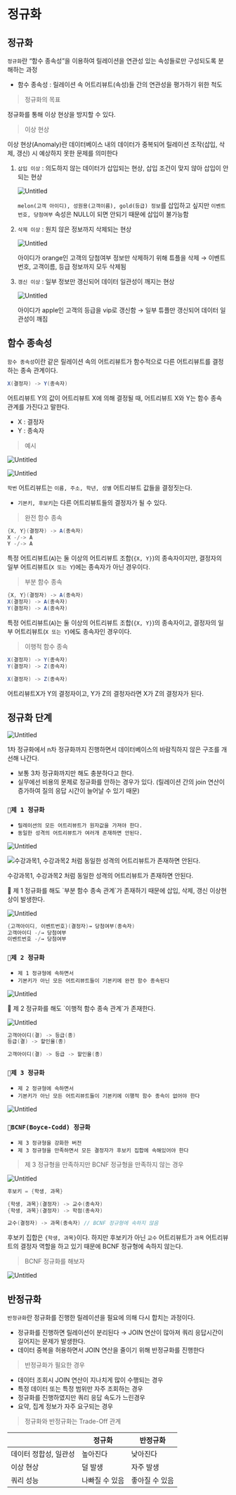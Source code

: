 # 정규화

## 정규화

`정규화`란 “함수 종속성”을 이용하여 릴레이션을 연관성 있는 속성들로만 구성되도록 분해하는 과정

- 함수 종속성 : 릴레이션 속 어트리뷰트(속성)들 간의 연관성을 평가하기 위한 척도

> 정규화의 목표
> 

정규화를 통해 이상 현상을 방지할 수 있다.

> 이상 현상
> 

이상 현상(Anomaly)란 데이터베이스 내의 데이터가 중복되어 릴레이션 조작(삽입, 삭제, 갱신) 시 예상하지 못한 문제를 의미한다

1. `삽입 이상` : 의도하지 않는 데이터가 삽입되는 현상, 삽입 조건이 맞지 않아 삽입이 안 되는 현상
    
    ![Untitled](정규화/Untitled.png)
    
    `melon(고객 아이디), 성원용(고객이름), gold(등급) 정보`를 삽입하고 싶지만 `이벤트 번호, 당첨여부` 속성은 NULL이 되면 안되기 때문에 삽입이 불가능함
    
2. `삭제 이상` : 원치 않은 정보까지 삭제되는 현상
    
    ![Untitled](정규화/Untitled%201.png)
    
    아이디가 orange인 고객의 당첨여부 정보만 삭제하기 위해 튜플을 삭제 → 이벤트번호, 고객이름, 등급 정보까지 모두 삭제됨
    
3. `갱신 이상` : 일부 정보만 갱신되어 데이터 일관성이 깨지는 현상
    
    ![Untitled](정규화/Untitled%202.png)
    
    아이디가 apple인 고객의 등급을 vip로 갱신함 → 일부 튜플만 갱신되어 데이터 일관성이 깨짐
    

## 함수 종속성

`함수 종속성`이란 같은 릴레이션 속의 어트리뷰트가 함수적으로 다른 어트리뷰트를 결정하는 종속 관계이다.

```java
X(결정자) -> Y(종속자)
```

어트리뷰트 Y의 값이 어트리뷰트 X에 의해 결정될 때, 어트리뷰트 X와 Y는 함수 종속 관계를 가진다고 말한다.

- X : 결정자
- Y : 종속자

> 예시
> 

![Untitled](정규화/Untitled%203.png)

![Untitled](정규화/Untitled%204.png)

`학번` 어트리뷰트는 `이름, 주소, 학년, 성별` 어트리뷰트 값들을 결정짓는다.

- `기본키, 후보키`는 다른 어트리뷰트들의 결정자가 될 수 있다.

> 완전 함수 종속
> 

```java
{X, Y}(결정자) -> A(종속자)
X -/-> A
Y -/-> A
```

특정 어트리뷰트(`A`)는 둘 이상의 어트리뷰트 조합(`{X, Y}`)의 종속자이지만, 결정자의 일부 어트리뷰트(`X 또는 Y`)에는 종속자가 아닌 경우이다.

> 부분 함수 종속
> 

```java
{X, Y}(결정자) -> A(종속자)
X(결정자) -> A(종속자)
Y(결정자) -> A(종속자)
```

특정 어트리뷰트(`A`)는 둘 이상의 어트리뷰트 조합(`{X, Y}`)의 종속자이고, 결정자의 일부 어트리뷰트(`X 또는 Y`)에도 종속자인 경우이다.

> 이행적 함수 종속
> 

```java
X(결정자) -> Y(종속자)
Y(결정자) -> Z(종속자)

X(결정자) -> Z(종속자)
```

어트리뷰트X가 Y의 결정자이고, Y가 Z의 결정자라면 X가 Z의 결정자가 된다.

## 정규화 단계

![Untitled](정규화/Untitled%205.png)

1차 정규화에서 n차 정규화까지 진행하면서 데이터베이스의 바람직하지 않은 구조를 개선해 나간다. 

- 보통 3차 정규화까지만 해도 충분하다고 한다.
- 실무에선 비용의 문제로 정규화를 안하는 경우가 있다. (릴레이션 간의 join 연산이 증가하여 질의 응답 시간이 늘어날 수 있기 때문)

### `🧩제 1 정규화`

- `릴레이션의 모든 어트리뷰트가 원자값을 가져야 한다.`
- `동일한 성격의 어트리뷰트가 여러개 존재하면 안된다.`

![Untitled](정규화/Untitled%206.png)

![수강과목1, 수강과목2 처럼 동일한 성격의 어트리뷰트가 존재하면 안된다.](정규화/Untitled%207.png)

수강과목1, 수강과목2 처럼 동일한 성격의 어트리뷰트가 존재하면 안된다.

<aside>
📎 제 1 정규화를 해도 `부분 함수 종속 관계`가 존재하기 때문에 삽입, 삭제, 갱신 이상현상이 발생한다.

</aside>

![Untitled](정규화/Untitled%208.png)

```java
{고객아이디, 이벤트번호}(결정자)→ 당첨여부(종속자)
고객아이디 -/→ 당첨여부
이벤트번호 -/→ 당첨여부
```

### `🧩제 2 정규화`

- `제 1 정규형에 속하면서`
- `기본키가 아닌 모든 어트리뷰트들이 기본키에 완전 함수 종속된다`

![Untitled](정규화/Untitled%209.png)

<aside>
📎 제 2 정규화를 해도 `이행적 함수 종속 관계`가 존재한다.

</aside>

![Untitled](정규화/Untitled%2010.png)

```java
고객아이디(결) -> 등급(종)
등급(결) -> 할인율(종)

고객아이디(결) -> 등급 -> 할인율(종)
```

### `🧩제 3 정규화`

- `제 2 정규형에 속하면서`
- `기본키가 아닌 모든 어트리뷰트들이 기본키에 이행적 함수 종속이 없어야 한다`

![Untitled](정규화/Untitled%2011.png)

### `🧩BCNF(Boyce-Codd) 정규화`

- `제 3 정규형을 강화한 버전`
- `제 3 정규형을 만족하면서 모든 결정자가 후보키 집합에 속해있어야 한다`

> 제 3 정규형을 만족하지만 BCNF 정규형을 만족하지 않는 경우
> 

![Untitled](정규화/Untitled%2012.png)

```java
후보키 = {학생, 과목}

{학생, 과목}(결정자) -> 교수(종속자)
{학생, 과목}(결정자) -> 학점(종속자)

교수(결정자) -> 과목(종속자) // BCNF 정규형에 속하지 않음
```

후보키 집합은 `{학생, 과목}`이다. 하지만 후보키가 아닌 `교수` 어트리뷰트가 `과목` 어트리뷰트의 결정자 역할을 하고 있기 때문에 BCNF 정규형에 속하지 않는다.

> BCNF 정규화를 해보자
> 

![Untitled](정규화/Untitled%2013.png)

## 반정규화

`반정규화`란 정규화를 진행한 릴레이션을 필요에 의해 다시 합치는 과정이다.

- 정규화를 진행하면 릴레이션이 분리된다 → JOIN 연산이 많아져 쿼리 응답시간이 길어지는 문제가 발생한다.
- 데이터 중복을 허용하면서 JOIN 연산을 줄이기 위해 반정규화를 진행한다

> 반정규화가 필요한 경우
> 
- 데이터 조회시 JOIN 연산이 지나치게 많이 수행되는 경우
- 특정 데이터 또는 특정 범위만 자주 조회하는 경우
- 정규화를 진행하였지만 쿼리 응답 속도가 느린경우
- 요약, 집계 정보가 자주 요구되는 경우

> 정규화와 반정규화는 Trade-Off 관계
> 

|  | 정규화 | 반정규화 |
| --- | --- | --- |
| 데이터 정합성, 일관성 | 높아진다 | 낮아진다 |
| 이상 현상 | 덜 발생 | 자주 발생 |
| 쿼리 성능 | 나빠질 수 있음 | 좋아질 수 있음 |